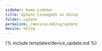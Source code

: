 ```yaml
---
sidebar: home_sidebar
title: Update LineageOS on m52xq
folder: update
permalink: /devices/m52xq/update
device: m52xq
---
```

{% include templates/device_update.md %}
